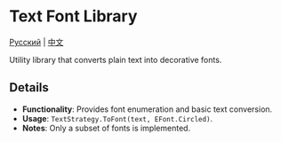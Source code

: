 # Text Font Library
[Русский](README_ru.md) | [中文](README_cn.md)

Utility library that converts plain text into decorative fonts.

## Details

- **Functionality**: Provides font enumeration and basic text conversion.
- **Usage**: `TextStrategy.ToFont(text, EFont.Circled)`.
- **Notes**: Only a subset of fonts is implemented.
